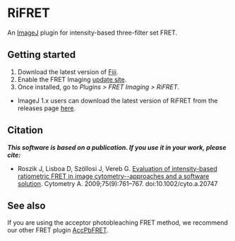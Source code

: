 # RiFRET

An [ImageJ](https://imagej.net/Welcome) plugin for intensity-based three-filter set FRET.

## Getting started
1. Download the latest version of [Fiji](https://fiji.sc/). 
2. Enable the FRET Imaging [update site](https://imagej.net/How_to_follow_a_3rd_party_update_site).
3. Once installed, go to _Plugins > FRET Imaging > RiFRET_.
* ImageJ 1.x users can download the latest version of RiFRET from the releases page [here](https://github.com/camlloyd/RiFRET/releases).

## Citation
***This software is based on a publication. If you use it in your work, please cite:***
* Roszik J, Lisboa D, Szöllosi J, Vereb G. [Evaluation of intensity-based ratiometric FRET in image cytometry--approaches and a software solution](https://onlinelibrary.wiley.com/doi/pdf/10.1002/cyto.a.20747). Cytometry A. 2009;75(9):761–767. doi:10.1002/cyto.a.20747

## See also
If you are using the acceptor photobleaching FRET method, we recommend our other FRET plugin [AccPbFRET](https://github.com/camlloyd/AccPbFRET).